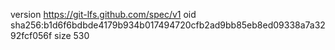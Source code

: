 version https://git-lfs.github.com/spec/v1
oid sha256:b1d6f6bdbde4179b934b017494720cfb2ad9bb85eb8ed09338a7a3292fcf056f
size 530
